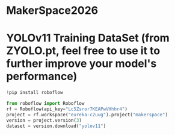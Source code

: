 # MakerSpace2026


# YOLOv11 Training DataSet (from ZYOLO.pt, feel free to use it to further improve your model's performance)

```python
!pip install roboflow

from roboflow import Roboflow
rf = Roboflow(api_key="Lc5Zsror7KEAPwVHhhr4")
project = rf.workspace("eureka-c2uug").project("makerspace")
version = project.version(3)
dataset = version.download("yolov11")
```

